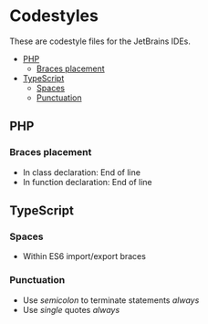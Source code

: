 Codestyles
==========

These are codestyle files for the JetBrains IDEs.

- [PHP](#php)
  * [Braces placement](#braces-placement)
- [TypeScript](#typescript)
  * [Spaces](#spaces)
  * [Punctuation](#punctuation)

## PHP
### Braces placement
* In class declaration: End of line
* In function declaration: End of line

## TypeScript
### Spaces
* Within ES6 import/export braces
### Punctuation
* Use *semicolon* to terminate statements *always*
* Use *single* quotes *always*

